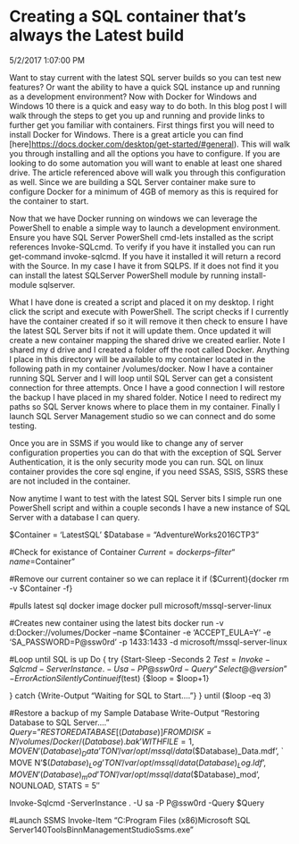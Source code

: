 # Creating a SQL container that’s always the Latest build

5/2/2017 1:07:00 PM

Want to stay current with the latest SQL server builds so you can test new features?  Or want the ability to have a quick SQL instance up and running as a development environment?  Now with Docker for Windows and Windows 10 there is a quick and easy way to do both.  In this blog post I will walk through the steps to get you up and running and provide links to further get you familiar with containers. 
First things first you will need to install Docker for Windows.  There is a great article you can find [here]https://docs.docker.com/desktop/get-started/#general).  This will walk you through installing and all the options you have to configure.  If you are looking to do some automation you will want to enable at least one shared drive.  The article referenced above will walk you through this configuration as well.  Since we are building a SQL Server container make sure to configure Docker for a minimum of 4GB of memory as this is required for the container to start.

Now that we have Docker running on windows we can leverage the PowerShell to enable a simple way to launch a development environment.  Ensure you have SQL Server PowerShell cmd-lets installed as the script references Invoke-SQLcmd.  To verify if you have it installed you can run get-command invoke-sqlcmd.  If you have it installed it will return a record with the Source.  In my case I have it from SQLPS.  If it does not find it you can install the latest SQLServer PowerShell module by running install-module sqlserver.

What I have done is created a script and placed it on my desktop.  I right click the script and execute with PowerShell.  The script checks if I currently have the container created if so it will remove it then check to ensure I have the latest SQL Server bits if not it will update them.  Once updated it will create a new container mapping the shared drive we created earlier.  Note I shared my d drive and I created a folder off the root called Docker.  Anything I place in this directory will be available to my container located in the following path in my container /volumes/docker.  Now I have a container running SQL Server and I will loop until SQL Server can get a consistent connection for three attempts.  Once I have a good connection I will restore the backup I have placed in my shared folder.  Notice I need to redirect my paths so SQL Server knows where to place them in my container.  Finally I launch SQL Server Management studio so we can connect and do some testing.

Once you are in SSMS if you would like to change any of server configuration properties you can do that with the exception of SQL Server Authentication, it is the only security mode you can run.  SQL on linux container provides the core sql engine,  if you need SSAS, SSIS, SSRS these are not included in the container.

Now anytime I want to test with the latest SQL Server bits I simple run one PowerShell script and within a couple seconds I have a new instance of SQL Server with a database I can query.

$Container = ‘LatestSQL’
$Database = “AdventureWorks2016CTP3”

#Check for existance of Container
$Current = docker ps –filter “name=$Container”

#Remove our current container so we can replace it
if ($Current){docker rm -v $Container -f}

#pulls latest sql docker image
docker pull microsoft/mssql-server-linux

#Creates new container using the latest bits
docker run -v d:Docker://volumes/Docker –name $Container -e ‘ACCEPT_EULA=Y’ -e ‘SA_PASSWORD=P@ssw0rd’ -p 1433:1433 -d microsoft/mssql-server-linux

#Loop until SQL is up
Do
{
try {Start-Sleep -Seconds 2
$Test = Invoke-Sqlcmd -ServerInstance . -U sa -P P@ssw0rd -Query “Select @@version” -ErrorAction SilentlyContinue
if ($test) {$loop = $loop+1}

}
catch {Write-Output “Waiting for SQL to Start….”}
}
until ($loop -eq 3)

#Restore a backup of my Sample Database
Write-Output “Restoring Database to SQL Server….”
$Query =”RESTORE DATABASE [$($Database)] FROM DISK = N’/volumes/Docker/$($Database).bak’ WITH FILE = 1, MOVE N’$($Database)_Data’ TO N’/var/opt/mssql/data$($Database)_Data.mdf’, `
MOVE N’$($Database)_Log’ TO N’/var/opt/mssql/data$($Database)_Log.ldf’, MOVE N’$($Database)_mod’ TO N’/var/opt/mssql/data$($Database)_mod’, NOUNLOAD, STATS = 5″

Invoke-Sqlcmd -ServerInstance . -U sa -P P@ssw0rd -Query $Query

#Launch SSMS
Invoke-Item “C:Program Files (x86)Microsoft SQL Server140ToolsBinnManagementStudioSsms.exe”